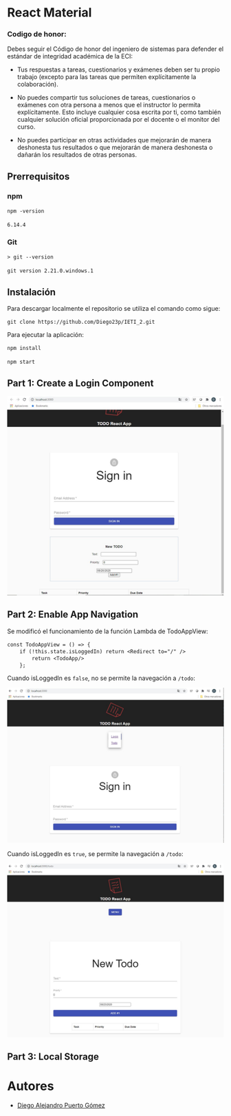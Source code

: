 # React Material

### Codigo de honor:
Debes seguir el Código de honor del ingeniero de sistemas para defender el estándar de integridad académica de la ECI:

* Tus respuestas a tareas, cuestionarios y exámenes deben ser tu propio trabajo (excepto para las tareas que permiten explícitamente la colaboración).

* No puedes compartir tus soluciones de tareas, cuestionarios o exámenes con otra persona a menos que el instructor lo permita explícitamente. Esto incluye cualquier cosa escrita por ti, como también cualquier solución oficial proporcionada por el docente o el monitor del curso.

* No puedes participar en otras actividades que mejorarán de manera deshonesta tus resultados o que mejorarán de manera deshonesta o dañarán los resultados de otras personas.

## Prerrequisitos

### npm

```
npm -version

6.14.4
```

### Git

```
> git --version

git version 2.21.0.windows.1
```

## Instalación

Para descargar localmente el repositorio se utiliza el comando como sigue:
```
git clone https://github.com/Diego23p/IETI_2.git
```

Para ejecutar la aplicación:
```
npm install

npm start
```

## Part 1: Create a Login Component

![](/img/1.jpg)

## Part 2: Enable App Navigation

Se modificó el funcionamiento de la función Lambda de TodoAppView:
```
const TodoAppView = () => {
	if (!this.state.isLoggedIn) return <Redirect to="/" />
        return <TodoApp/>
    };
```

Cuando isLoggedIn es ```false```, no se permite la navegación a ```/todo```:

![](/img/2.jpg)

Cuando isLoggedIn es ```true```, se permite la navegación a ```/todo```:

![](/img/3.jpg)

## Part 3: Local Storage


# Autores

- [Diego Alejandro Puerto Gómez](https://github.com/Diego23p)
